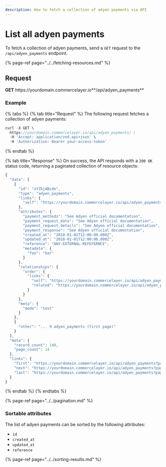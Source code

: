 ```yaml
---
description: How to fetch a collection of adyen payments via API
---
```


# List all adyen payments

To fetch a collection of adyen payments, send a `GET` request to the `/api/adyen_payments` endpoint.

{% page-ref page="../../fetching-resources.md" %}

## Request

**GET** https://<i></i>yourdomain.commercelayer.io**/api/adyen_payments**

### **Example**

{% tabs %}
{% tab title="Request" %}
The following request fetches a collection of adyen payments:

```javascript
curl -X GET \
  https://yourdomain.commercelayer.io/api/adyen_payments/ \
  -H 'Accept: application/vnd.api+json' \
  -H 'Authorization: Bearer your-access-token'
```
{% endtab %}

{% tab title="Response" %}
On success, the API responds with a `200 OK` status code, returning a paginated collection of resource objects:

```javascript
{
  "data": [
    {
      "id": "xYZkjABcde",
      "type": "adyen_payments",
      "links": {
        "self": "https://yourdomain.commercelayer.io/api/adyen_payments/xYZkjABcde"
      },
      "attributes": {
        "payment_methods": "See Adyen official documentation",
        "payment_request_data": "See Adyen official documentation",
        "payment_request_details": "See Adyen official documentation",
        "payment_response": "See Adyen official documentation",
        "created_at": "2018-01-01T12:00:00.000Z",
        "updated_at": "2018-01-01T12:00:00.000Z",
        "reference": "ANY-EXTERNAL-REFEFERNCE",
        "metadata": {
          "foo": "bar"
        }
      },
      "relationships": {
        "order": {
          "links": {
            "self": "https://yourdomain.commercelayer.io/api/adyen_payments/xYZkjABcde/relationships/order",
            "related": "https://yourdomain.commercelayer.io/api/adyen_payments/xYZkjABcde/order"
          }
        }
      },
      "meta": {
        "mode": "test"
      }
    },
    {
      "other": "... 9 adyen_payments (first page)"
    }
  ],
  "meta": {
    "record_count": 140,
    "page_count": 14
  },
  "links": {
    "first": "https://yourdomain.commercelayer.io/api/adyen_payments?page[number]=1&page[size]=10",
    "next": "https://yourdomain.commercelayer.io/api/adyen_payments?page[number]=2&page[size]=10",
    "last": "https://yourdomain.commercelayer.io/api/adyen_payments?page[number]=14&page[size]=10"
  }
}
```
{% endtab %}
{% endtabs %}

{% page-ref page="../../pagination.md" %}

### Sortable attributes

The list of adyen payments can be sorted by the following attributes:

* `id`
* `created_at`
* `updated_at`
* `reference`

{% page-ref page="../../sorting-results.md" %}
